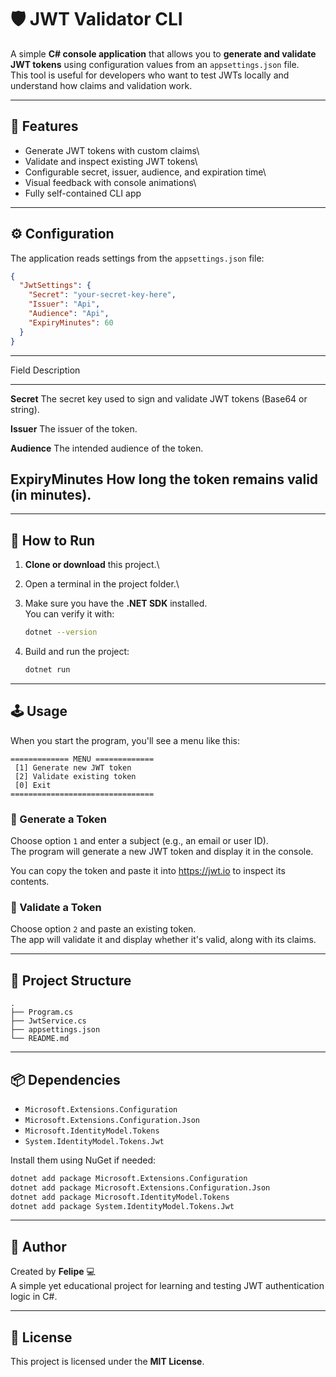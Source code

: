# 🛡️ JWT Validator CLI

A simple **C# console application** that allows you to **generate and
validate JWT tokens** using configuration values from an
`appsettings.json` file.\
This tool is useful for developers who want to test JWTs locally and
understand how claims and validation work.

------------------------------------------------------------------------

## 🚀 Features

-   Generate JWT tokens with custom claims\
-   Validate and inspect existing JWT tokens\
-   Configurable secret, issuer, audience, and expiration time\
-   Visual feedback with console animations\
-   Fully self-contained CLI app

------------------------------------------------------------------------

## ⚙️ Configuration

The application reads settings from the `appsettings.json` file:

``` json
{
  "JwtSettings": {
    "Secret": "your-secret-key-here",
    "Issuer": "Api",
    "Audience": "Api",
    "ExpiryMinutes": 60
  }
}
```

  -----------------------------------------------------------------------
  Field                    Description
  ------------------------ ----------------------------------------------
  **Secret**               The secret key used to sign and validate JWT
                           tokens (Base64 or string).

  **Issuer**               The issuer of the token.

  **Audience**             The intended audience of the token.

  **ExpiryMinutes**        How long the token remains valid (in minutes).
  -----------------------------------------------------------------------

------------------------------------------------------------------------

## 🧩 How to Run

1.  **Clone or download** this project.\

2.  Open a terminal in the project folder.\

3.  Make sure you have the **.NET SDK** installed.\
    You can verify it with:

    ``` bash
    dotnet --version
    ```

4.  Build and run the project:

    ``` bash
    dotnet run
    ```

------------------------------------------------------------------------

## 🕹️ Usage

When you start the program, you'll see a menu like this:

    ============= MENU =============
     [1] Generate new JWT token
     [2] Validate existing token
     [0] Exit
    ================================

### 🔑 Generate a Token

Choose option `1` and enter a subject (e.g., an email or user ID).\
The program will generate a new JWT token and display it in the console.

You can copy the token and paste it into <https://jwt.io> to inspect its
contents.

### 🧾 Validate a Token

Choose option `2` and paste an existing token.\
The app will validate it and display whether it's valid, along with its
claims.

------------------------------------------------------------------------

## 🧱 Project Structure

    .
    ├── Program.cs
    ├── JwtService.cs
    ├── appsettings.json
    └── README.md

------------------------------------------------------------------------

## 📦 Dependencies

-   `Microsoft.Extensions.Configuration`
-   `Microsoft.Extensions.Configuration.Json`
-   `Microsoft.IdentityModel.Tokens`
-   `System.IdentityModel.Tokens.Jwt`

Install them using NuGet if needed:

``` bash
dotnet add package Microsoft.Extensions.Configuration
dotnet add package Microsoft.Extensions.Configuration.Json
dotnet add package Microsoft.IdentityModel.Tokens
dotnet add package System.IdentityModel.Tokens.Jwt
```

------------------------------------------------------------------------

## 🧠 Author

Created by **Felipe** 💻\
A simple yet educational project for learning and testing JWT
authentication logic in C#.

------------------------------------------------------------------------

## 📜 License

This project is licensed under the **MIT License**.
